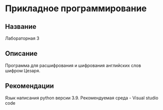 # Прикладное программирование
## Название
Лабораторная 3
## Описание
Программа для расшифрования и шифрования английских слов шифром Цезаря.
## Рекомендации
Язык написания python версии 3.9. Рекомендуемая среда - Visual studio code

